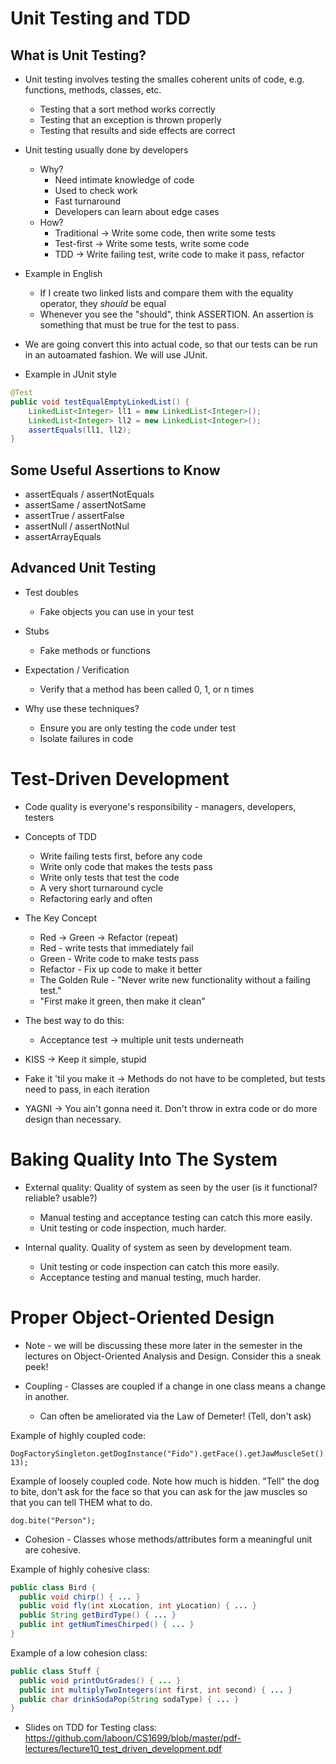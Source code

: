 # Unit Testing and TDD

## What is Unit Testing?

* Unit testing involves testing the smalles coherent units of code, e.g. functions, methods, classes, etc.
  * Testing that a sort method works correctly
  * Testing that an exception is thrown properly
  * Testing that results and side effects are correct

* Unit testing usually done by developers
  * Why? 
    * Need intimate knowledge of code
    * Used to check work
    * Fast turnaround
    * Developers can learn about edge cases
  * How?
    * Traditional -> Write some code, then write some tests
    * Test-first -> Write some tests, write some code
    * TDD -> Write failing test, write code to make it pass, refactor

* Example in English
  * If I create two linked lists and compare them with the equality operator, they *should* be equal 
  * Whenever you see the "should", think ASSERTION.  An assertion is something that must be true for the test to pass.

* We are going convert this into actual code, so that our tests can be run in an autoamated fashion.  We will use JUnit.

* Example in JUnit style
```java
@Test
public void testEqualEmptyLinkedList() {
    LinkedList<Integer> ll1 = new LinkedList<Integer>();
    LinkedList<Integer> ll2 = new LinkedList<Integer>();
    assertEquals(ll1, ll2);
}
```

## Some Useful Assertions to Know
* assertEquals / assertNotEquals
* assertSame / assertNotSame
* assertTrue / assertFalse
* assertNull / assertNotNul
* assertArrayEquals

## Advanced Unit Testing
* Test doubles
  * Fake objects you can use in your test

* Stubs
  * Fake methods or functions

* Expectation / Verification
  * Verify that a method has been called 0, 1, or n times

* Why use these techniques?
  * Ensure you are only testing the code under test
  * Isolate failures in code

# Test-Driven Development

* Code quality is everyone's responsibility - managers, developers, testers

* Concepts of TDD
  * Write failing tests first, before any code
  * Write only code that makes the tests pass
  * Write only tests that test the code
  * A very short turnaround cycle
  * Refactoring early and often

* The Key Concept 
  * Red -> Green -> Refactor (repeat)
  * Red - write tests that immediately fail
  * Green - Write code to make tests pass
  * Refactor - Fix up code to make it better
  * The Golden Rule - "Never write new functionality without a failing test."
  * "First make it green, then make it clean"

* The best way to do this:
  * Acceptance test -> multiple unit tests underneath

* KISS -> Keep it simple, stupid

* Fake it 'til you make it -> Methods do not have to be completed, but tests need to pass, in each iteration

* YAGNI -> You ain't gonna need it.  Don't throw in extra code or do more design than necessary.

# Baking Quality Into The System

* External quality: Quality of system as seen by the user (is it functional? reliable? usable?)  
  * Manual testing and acceptance testing can catch this more easily.
  * Unit testing or code inspection, much harder.

* Internal quality.  Quality of system as seen by development team.
  * Unit testing or code inspection can catch this more easily.
  * Acceptance testing and manual testing, much harder.

# Proper Object-Oriented Design

* Note - we will be discussing these more later in the semester in the lectures on Object-Oriented Analysis and Design.  Consider this a sneak peek!

* Coupling - Classes are coupled if a change in one class means a change in another.  
  * Can often be ameliorated via the Law of Demeter! (Tell, don't ask)

Example of highly coupled code:

```
DogFactorySingleton.getDogInstance("Fido").getFace().getJawMuscleSet().contractMuscles(7, 13);
```

Example of loosely coupled code.  Note how much is hidden.  "Tell" the dog to bite, don't ask for the face so that you can ask for the jaw muscles so that you can tell THEM what to do.

```
dog.bite("Person");
```


* Cohesion - Classes whose methods/attributes form a meaningful unit are cohesive.  

Example of highly cohesive class:

```java
public class Bird {
  public void chirp() { ... }
  public void fly(int xLocation, int yLocation) { ... }
  public String getBirdType() { ... }
  public int getNumTimesChirped() { ... }
}

```

Example of a low cohesion class:

```java
public class Stuff {
  public void printOutGrades() { ... }
  public int multiplyTwoIntegers(int first, int second) { ... }
  public char drinkSodaPop(String sodaType) { ... }
}
```


* Slides on TDD for Testing class: https://github.com/laboon/CS1699/blob/master/pdf-lectures/lecture10_test_driven_development.pdf

